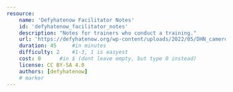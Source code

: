 ```yaml
---
resource:
    name: 'Defyhatenow Facilitator Notes'
    id: 'defyhatenow_facilitator_notes'
    description: "Notes for trainers who conduct a training."
    url: 'https://defyhatenow.org/wp-content/uploads/2022/05/DHN_cameroon_field_guide_EN_2021_notes.pdf'
    duration: 45     #in minutes
    difficulty: 2    #1-3, 1 is easyest
    cost: 0      #in $ (dont leave empty, but type 0 instead)
    license: CC BY-SA 4.0
    authors: [defyhatenow]
    # marker
---
```

